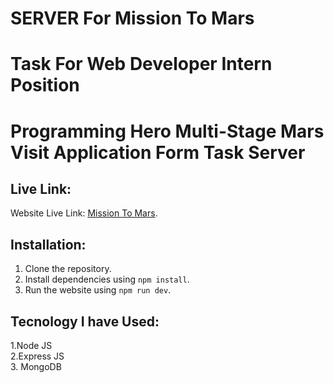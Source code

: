 # SERVER For Mission To Mars

# Task For Web Developer Intern Position

# Programming Hero Multi-Stage Mars Visit Application Form Task Server

## Live Link:

Website Live Link: [Mission To Mars](https://multi-stage-form-ph-server.vercel.app/).

## Installation:

1. Clone the repository.
2. Install dependencies using `npm install`.
3. Run the website using `npm run dev`.

## Tecnology I have Used:

1.Node JS <br/> 2.Express JS <br/> 3. MongoDB <br/>
